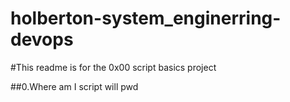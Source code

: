 # holberton-system_enginerring-devops
#This readme is for the 0x00 script basics project

##0.Where am I script will pwd

